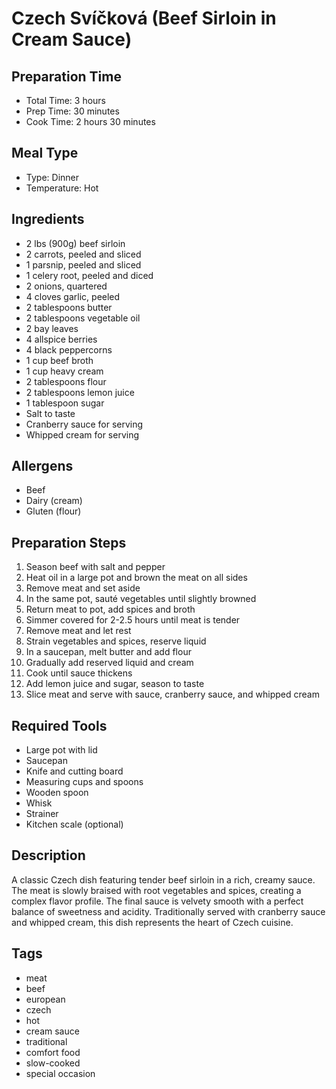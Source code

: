 # Czech Svíčková (Beef Sirloin in Cream Sauce)

## Preparation Time
- Total Time: 3 hours
- Prep Time: 30 minutes
- Cook Time: 2 hours 30 minutes

## Meal Type
- Type: Dinner
- Temperature: Hot

## Ingredients
- 2 lbs (900g) beef sirloin
- 2 carrots, peeled and sliced
- 1 parsnip, peeled and sliced
- 1 celery root, peeled and diced
- 2 onions, quartered
- 4 cloves garlic, peeled
- 2 tablespoons butter
- 2 tablespoons vegetable oil
- 2 bay leaves
- 4 allspice berries
- 4 black peppercorns
- 1 cup beef broth
- 1 cup heavy cream
- 2 tablespoons flour
- 2 tablespoons lemon juice
- 1 tablespoon sugar
- Salt to taste
- Cranberry sauce for serving
- Whipped cream for serving

## Allergens
- Beef
- Dairy (cream)
- Gluten (flour)

## Preparation Steps
1. Season beef with salt and pepper
2. Heat oil in a large pot and brown the meat on all sides
3. Remove meat and set aside
4. In the same pot, sauté vegetables until slightly browned
5. Return meat to pot, add spices and broth
6. Simmer covered for 2-2.5 hours until meat is tender
7. Remove meat and let rest
8. Strain vegetables and spices, reserve liquid
9. In a saucepan, melt butter and add flour
10. Gradually add reserved liquid and cream
11. Cook until sauce thickens
12. Add lemon juice and sugar, season to taste
13. Slice meat and serve with sauce, cranberry sauce, and whipped cream

## Required Tools
- Large pot with lid
- Saucepan
- Knife and cutting board
- Measuring cups and spoons
- Wooden spoon
- Whisk
- Strainer
- Kitchen scale (optional)

## Description
A classic Czech dish featuring tender beef sirloin in a rich, creamy sauce. The meat is slowly braised with root vegetables and spices, creating a complex flavor profile. The final sauce is velvety smooth with a perfect balance of sweetness and acidity. Traditionally served with cranberry sauce and whipped cream, this dish represents the heart of Czech cuisine.

## Tags
- meat
- beef
- european
- czech
- hot
- cream sauce
- traditional
- comfort food
- slow-cooked
- special occasion 